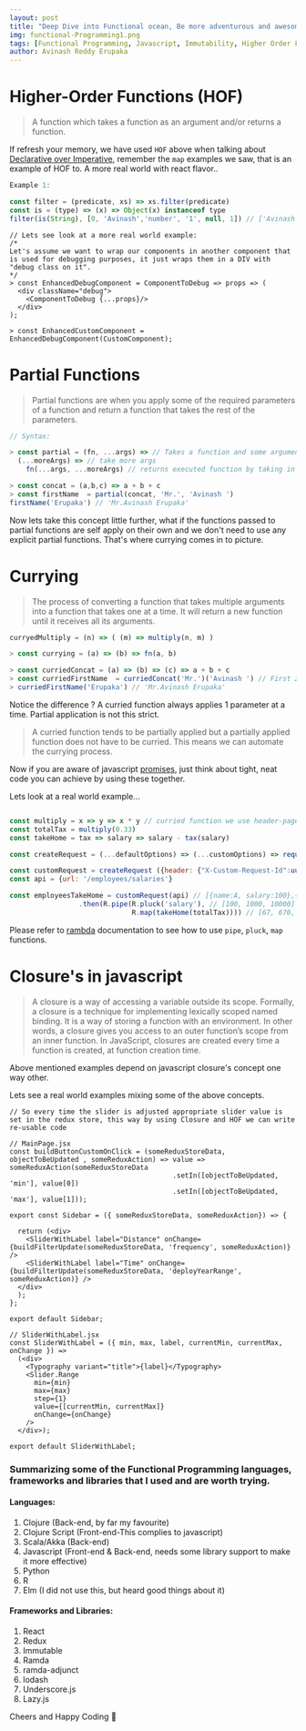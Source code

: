 ```yaml
---
layout: post
title: "Deep Dive into Functional ocean, Be more adventurous and awesome !!!"
img: functional-Programming1.png
tags: [Functional Programming, Javascript, Immutability, Higher Order Functions, Closure, Partial Functions, Currying]
author: Avinash Reddy Erupaka
---
```


# Higher-Order Functions (HOF)

> A function which takes a function as an argument and/or returns a function.

If refresh your memory, we have used `HOF` above when talking about [Declarative over Imperative](#declarative-over-imperative), remember the `map` examples we saw, that is an example of HOF to. A more real world with react flavor..

```javascript
Example 1:

const filter = (predicate, xs) => xs.filter(predicate)
const is = (type) => (x) => Object(x) instanceof type
filter(is(String), [0, 'Avinash','number', '1', null, 1]) // ['Avinash','number','1']
```
```
// Lets see look at a more real world example:
/*
Let's assume we want to wrap our components in another component that is used for debugging purposes, it just wraps them in a DIV with "debug class on it".
*/
> const EnhancedDebugComponent = ComponentToDebug => props => (
  <div className="debug">
    <ComponentToDebug {...props}/>
  </div>
);

> const EnhancedCustomComponent = EnhancedDebugComponent(CustomComponent);
```

# Partial Functions

> Partial functions are when you apply some of the required parameters of a function and return a function that takes the rest of the parameters.

```javascript
// Syntax:

> const partial = (fn, ...args) => // Takes a function and some arguments
  (...moreArgs) => // take more args
    fn(...args, ...moreArgs) // returns executed function by taking in all args.

> const concat = (a,b,c) => a + b + c
> const firstName  = partial(concat, 'Mr.', 'Avinash ')
firstName('Erupaka') // 'Mr.Avinash Erupaka'
```
Now lets take this concept little further, what if the functions passed to partial functions are self apply on their own and we don't need to use any explicit partial functions. That's where currying comes in to picture.

# Currying

> The process of converting a function that takes multiple arguments into a function that takes one at a time. It will return a new function until it receives all its arguments.

```javascript
curryedMultiply = (n) => ( (m) => multiply(n, m) )

> const currying = (a) => (b) => fn(a, b)

> const curriedConcat = (a) => (b) => (c) => a + b + c
> const curriedFirstName  = curriedConcat('Mr.')('Avinash ') // First 2 args are fulfilled and It will return a curredFunction that will resolve upon getting its last arg.
> curriedFirstName('Erupaka') // 'Mr.Avinash Erupaka'
```

Notice the difference ? A curried function always applies 1 parameter at a time. Partial application is not this strict.

> A curried function tends to be partially applied but a partially applied function does not have to be curried. This means we can automate the currying process.

Now if you are aware of javascript [promises](https://scotch.io/tutorials/javascript-promises-for-dummies), just think about tight, neat code you can achieve by using these together.

Lets look at a real world example...

```javascript

const multiply = x => y => x * y // curried function we use header-page
const totalTax = multiply(0.33)
const takeHome = tax => salary => salary - tax(salary)

const createRequest = (...defaultOptions) => (...customOptions) => request(...defaultOptions, ...customOptions)

const customRequest = createRequest ({header: {"X-Custom-Request-Id":uuid()}})
const api = {url: '/employees/salaries'}

const employeesTakeHome = customRequest(api) // [{name:A, salary:100},{name:B, salary:1000},{name:C, salary:10000}]
                 .then(R.pipe(R.pluck('salary'), // [100, 1000, 10000]
                              R.map(takeHome(totalTax)))) // [67, 670, 6700]
```
Please refer to [rambda](http://ramdajs.com/docs/#) documentation to see how to use `pipe`, `pluck`, `map` functions.

# Closure's in javascript

>A closure is a way of accessing a variable outside its scope. Formally, a closure is a technique for implementing lexically scoped named binding. It is a way of storing a function with an environment. In other words, a closure gives you access to an outer function’s scope from an inner function. In JavaScript, closures are created every time a function is created, at function creation time.

Above mentioned examples depend on javascript closure's concept one way other.

Lets see a real world examples mixing some of the above concepts.

```
// So every time the slider is adjusted appropriate slider value is set in the redux store, this way by using Closure and HOF we can write re-usable code

// MainPage.jsx
const buildButtonCustomOnClick = (someReduxStoreData, objectToBeUpdated , someReduxAction) => value => someReduxAction(someReduxStoreData
                                        .setIn([objectToBeUpdated, 'min'], value[0])
                                        .setIn([objectToBeUpdated, 'max'], value[1]));

export const Sidebar = ({ someReduxStoreData, someReduxAction}) => {

  return (<div>
    <SliderWithLabel label="Distance" onChange={buildFilterUpdate(someReduxStoreData, 'frequency', someReduxAction)} />
    <SliderWithLabel label="Time" onChange={buildFilterUpdate(someReduxStoreData, 'deployYearRange', someReduxAction)} />
  </div>
  );
};

export default Sidebar;

// SliderWithLabel.jsx
const SliderWithLabel = ({ min, max, label, currentMin, currentMax, onChange }) =>
  (<div>
    <Typography variant="title">{label}</Typography>
    <Slider.Range
      min={min}
      max={max}
      step={1}
      value={[currentMin, currentMax]}
      onChange={onChange}
    />
  </div>);

export default SliderWithLabel;           
```

### Summarizing some of the Functional Programming languages, frameworks and libraries that I used and are worth trying.

#### Languages:

1. Clojure (Back-end, by far my favourite)
2. Clojure Script (Front-end-This complies to javascript)
3. Scala/Akka (Back-end)
4. Javascript (Front-end & Back-end, needs some library support to make it more effective)
5. Python
6. R
7. Elm (I did not use this, but heard good things about it)

#### Frameworks and Libraries:

1. React
2. Redux
3. Immutable
4. Ramda
5. ramda-adjunct
6. lodash
7. Underscore.js
8. Lazy.js

Cheers and Happy Coding 🤘
